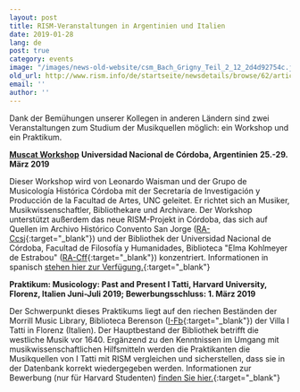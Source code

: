 ```yaml
---
layout: post
title: RISM-Veranstaltungen in Argentinien und Italien
date: 2019-01-28
lang: de
post: true
category: events
image: "/images/news-old-website/csm_Bach_Grigny_Teil_2_12_2d4d92754c.jpg"
old_url: http://www.rism.info/de/startseite/newsdetails/browse/62/article/64/upcoming-rism-events-in-argentina-and-italy.html
email: ''
author: ''
---
```



Dank der Bemühungen unserer Kollegen in anderen Ländern sind zwei Veranstaltungen zum Studium der Musikquellen möglich: ein Workshop und ein Praktikum.

[**Muscat Workshop**](/de/community/muscat.html#c3451 "Öffnet internen Link im aktuellen Fenster")
**Universidad Nacional de Córdoba, Argentinien**
**25.-29. März 2019**

Dieser Workshop wird von Leonardo Waisman und der Grupo de Musicología Histórica Córdoba mit der Secretaría de Investigación y Producción de la Facultad de Artes, UNC geleitet. Er richtet sich an Musiker, Musikwissenschaftler, Bibliothekare und Archivare. Der Workshop unterstützt außerdem das neue RISM-Projekt in Córdoba, das sich auf Quellen im Archivo Histórico Convento San Jorge ([RA-Ccsj](https://opac.rism.info/metaopac/perma.do?v=rism&q=-1%3d%22ks51001614%22){:target="_blank"}) und der Bibliothek der Universidad Nacional de Córdoba, Facultad de Filosofía y Humanidades, Biblioteca "Elma Kohlmeyer de Estrabou" ([RA-Cff](https://opac.rism.info/metaopac/perma.do?v=rism&q=-1%3d%22ks51000008%22){:target="_blank"}) konzentriert. Informationen in spanisch [stehen hier zur Verfügung.](http://artes.unc.edu.ar/primer-seminario-argentino-de-capacitacion-en-catalogacion-musical-con-muscat-rism/){:target="_blank"}


**Praktikum: Musicology: Past and Present
I Tatti, Harvard University, Florenz, Italien
Juni-Juli 2019; Bewerbungsschluss: 1. März 2019**

Der Schwerpunkt dieses Praktikums liegt auf den riechen Beständen der Morrill Music Library, Biblioteca Berenson ([I-Fb](https://opac.rism.info/metaopac/perma.do;jsessionid=6A8D39A7A923D2A7A28903E0DEF1BC98.touch01?v=rism&q=-1%3d%22ks30004727%22&Language=en){:target="_blank"}) der Villa I Tatti in Florenz (Italien). Der Hauptbestand der Bibliothek betrifft die westliche Musik vor 1640. Ergänzend zu den Kenntnissen im Umgang mit musikwissenschaftlichen Hilfsmitteln werden die Praktikanten die Musikquellen von I Tatti mit RISM vergleichen und sicherstellen, dass sie in der Datenbank korrekt wiedergegeben werden. Informationen zur Bewerbung (nur für Harvard Studenten) [finden Sie hier.](https://itatti.harvard.edu/internships){:target="_blank"}

